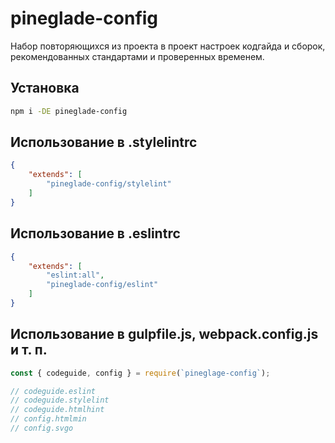 # pineglade-config

Набор повторяющихся из проекта в проект настроек кодгайда и сборок, рекомендованных стандартами и проверенных временем.

## Установка

```bash
npm i -DE pineglade-config
```

## Использование в .stylelintrc

```json
{
	"extends": [
		"pineglade-config/stylelint"
	]
}
```

## Использование в .eslintrc

```json
{
	"extends": [
		"eslint:all",
		"pineglade-config/eslint"
	]
}
```

## Использование в gulpfile.js, webpack.config.js и т. п.

```js
const { codeguide, config } = require(`pineglage-config`);

// codeguide.eslint
// codeguide.stylelint
// codeguide.htmlhint
// config.htmlmin
// config.svgo
```

